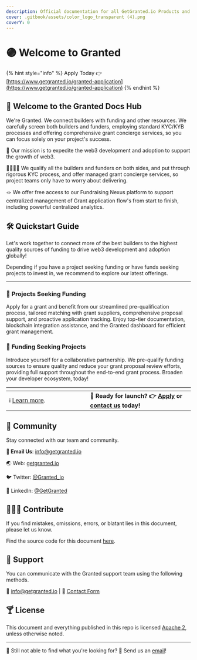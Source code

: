 ```yaml
---
description: Official documentation for all GetGranted.io Products and Services.
cover: .gitbook/assets/color_logo_transparent (4).png
coverY: 0
---
```


# 🟣 Welcome to Granted

{% hint style="info" %}
Apply Today 👉 [https://www.getgranted.io/granted-application](https://www.getgranted.io/granted-application)
{% endhint %}

## 👋 Welcome to the Granted Docs Hub

We're Granted. We connect builders with funding and other resources. We carefully screen both builders and funders, employing standard KYC/KYB processes and offering comprehensive grant concierge services, so you can focus solely on your project's success.

🎯 Our mission is to expedite the web3 development and adoption to support the growth of web3.

🫱🏾‍🫲🏼 We qualify all the builders and funders on both sides, and put through rigorous KYC process, and offer managed grant concierge services, so project teams only have to worry about delivering.&#x20;

🪢 We offer free access to our Fundraising Nexus platform to support centralized management of Grant application flow's from start to finish, including powerful centralized analytics.

## 🛠️ Quickstart Guide

Let's work together to connect more of the best builders to the highest quality sources of funding to drive web3 development and adoption globally!&#x20;

Depending if you have a project seeking funding or have funds seeking projects to invest in, we recommend to explore our latest offerings.

***

### 🤤 **Projects Seeking Funding**

Apply for a grant and benefit from our streamlined pre-qualification process, tailored matching with grant suppliers, comprehensive proposal support, and proactive application tracking. Enjoy top-tier documentation, blockchain integration assistance, and the Granted dashboard for efficient grant management.

### 🏦 **Funding Seeking Projects**

Introduce yourself for a collaborative partnership. We pre-qualify funding sources to ensure quality and reduce your grant proposal review efforts, providing full support throughout the end-to-end grant process. Broaden your developer ecosystem, today!

<table data-header-hidden><thead><tr><th width="205"></th><th></th></tr></thead><tbody><tr><td>ℹ️ <a href="broken-reference">Learn more</a>.</td><td><strong>🚀 Ready for launch? 👉</strong> <a href="https://www.getgranted.io/granted-application"><strong>Apply</strong></a> <strong>or</strong> <a href="mailto:info@getgranted.io"><strong>contact us</strong></a> <strong>today!</strong></td></tr></tbody></table>

## 💬 Community

Stay connected with our team and community.

**📧 Email Us**: [info@getgranted.io](mailto:info@getgranted.io)&#x20;

🌏 Web: [getgranted.io](https://getgranted.io)

🐦 Twitter: [@Granted\_io](https://twitter.com/Granted\_io)

📮 LinkedIn: [@GetGranted](https://www.linkedin.com/company/get-granted/)

## 👨🏿‍💻 Contribute

If you find mistakes, omissions, errors, or blatant lies in this document, please let us know.

Find the source code for this document [here](https://github.com/getgranted-io/granted-docs-hub).

## 🛟 Support

You can communicate with the Granted support team using the following methods.

📧 [info@getgranted.io](mailto:info@getgranted.io) | 💬 [Contact Form](https://www.getgranted.io/contact-us)

## 🍸 License

This document and everything published in this repo is licensed [Apache 2](https://www.apache.org/licenses/LICENSE-2.0), unless otherwise noted.

***

👀 Still not able to find what you're looking for? 💌 Send us an [email](https://app.gitbook.com/u/ES88N8fea9WmEWPzzwX8JLy4fEv2)!
